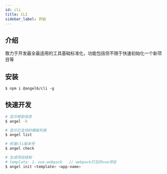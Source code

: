 ```yaml
---
id: cli
title: CLI
sidebar_label: 开始
---
```


## 介绍

致力于开发最全最适用的工具基础标准化，功能包括但不限于快速初始化一个新项目等

## 安装

```
$ npm i @angel6/cli -g

```

## 快速开发

```bash
# 显示帮助信息
$ angel -h

# 显示已支持的模板列表
$ angel list

# 检查cli版本号
$ angel check

# 生成项目结构
# template: 1、vue-webpack   // webpack打包的vue项目
$ angel init <template> <app-name>

```

